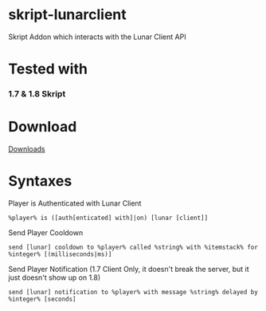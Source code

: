 # skript-lunarclient
Skript Addon which interacts with the Lunar Client API 

# Tested with
### **1.7** & **1.8** Skript

# Download
[Downloads](https://github.com/xMinota/skript-lunarclient/releases/)

# Syntaxes
Player is Authenticated with Lunar Client
```vbs
%player% is ([auth[enticated] with]|on) [lunar [client]]
```
Send Player Cooldown
```vbs
send [lunar] cooldown to %player% called %string% with %itemstack% for %integer% [(milliseconds|ms)]
```
Send Player Notification (1.7 Client Only, it doesn't break the server, but it just doesn't show up on 1.8)
```vbs
send [lunar] notification to %player% with message %string% delayed by %integer% [seconds]
```
